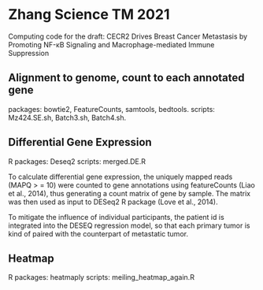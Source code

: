 # Zhang Science TM 2021
Computing code for the draft: CECR2 Drives Breast Cancer Metastasis by Promoting NF-κB Signaling and Macrophage-mediated Immune Suppression

## Alignment to genome, count to each annotated gene
packages: bowtie2, FeatureCounts, samtools, bedtools.
scripts: Mz424.SE.sh, Batch3.sh, Batch4.sh.

## Differential Gene Expression
R packages: Deseq2
scripts: merged.DE.R

To calculate differential gene expression, the uniquely mapped reads (MAPQ > = 10) were counted to gene annotations using featureCounts (Liao et al., 2014), thus generating a count matrix of gene by sample. The matrix was then used as input to DESeq2 R package (Love et al., 2014). 

To mitigate the influence of individual participants, the patient id is integrated into the DESEQ regression model, so that each primary tumor is kind of paired with the counterpart of metastatic tumor. 

## Heatmap
R packages: heatmaply
scripts: meiling_heatmap_again.R
